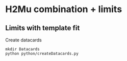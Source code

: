 # H2Mu combination + limits
## Limits with template fit

Create datacards

    mkdir Datacards
    python python/createDatacards.py

